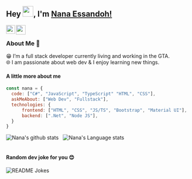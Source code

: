 ## Hey <img src="https://github.com/TheDudeThatCode/TheDudeThatCode/blob/master/Assets/Hi.gif" width="29px">, I'm [Nana Essandoh!](https://www.linkedin.com/in/nanaessandoh/) 


<a href="https://www.linkedin.com/in/nanaessandoh/">
  <img align="left" width="24px" src="https://cdn.jsdelivr.net/npm/simple-icons@v3/icons/linkedin.svg"  />
</a>
<a href="mailto:nanaessandoh@gmail.com">
  <img align="left" width="26px" src="https://cdn.jsdelivr.net/npm/simple-icons@v3/icons/gmail.svg" />
</a>
<!--
<a href="https://twitter.com/nana_essandoh">
  <img align="left" width="26px" src="https://cdn.jsdelivr.net/npm/simple-icons@v3/icons/twitter.svg" />
</a>
<a href="https://www.youtube.com/channel/UCKOUo52J_EDwZafugT3ROKQ">
  <img align="left" width="26px" src="https://cdn.jsdelivr.net/npm/simple-icons@v3/icons/youtube.svg" />
</a>
-->

<br />

### About Me 🚀
😁 I’m a full stack developer currently living and working in the GTA. </br>
🌐 I am passionate about web dev & I enjoy learning new things. </br>


#### A little more about me
```javascript
const nana = {
  code: ["C#", "JavaScript", "TypeScript" "HTML", "CSS"],
  askMeAbout: ["Web Dev", "Fullstack"],
  technologies: {
      frontend: ["HTML", "CSS", "JS/TS", "Bootstrap", "Material UI"],
      backend: [".Net", "Node JS"],
  }
}
```

![Nana's github stats](https://github-readme-stats.vercel.app/api?username=nanaessandoh&show_icons=true&hide_border=true)&nbsp;&nbsp;
![Nana's Language stats](https://github-readme-stats-eight-theta.vercel.app/api/top-langs/?username=nanaessandoh&layout=compact&langs_count=8&hide_border=true)
<br />
<br />

#### Random dev joke for you 😊
<a><img align="center" src="https://readme-jokes.vercel.app/api?bgColor=%23073b4c&textColor=%2306d6a0&aColor=%2306d6a0&borderColor=%2306d6a0" alt="README Jokes"></a>

<!--
![visitors](https://visitor-badge.laobi.icu/badge?page_id=nanaessandoh)
-->

